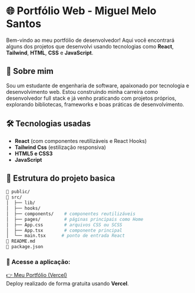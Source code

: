 # 🌐 Portfólio Web - Miguel Melo Santos

Bem-vindo ao meu portfólio de desenvolvedor! Aqui você encontrará alguns dos projetos que desenvolvi usando tecnologias como **React**, **Tailwind**, **HTML**, **CSS** e **JavaScript**.

## 📌 Sobre mim

Sou um estudante de engenharia de software, apaixonado por tecnologia e desenvolvimento web. Estou construindo minha carreira como desenvolvedor full stack e já venho praticando com projetos próprios, explorando bibliotecas, frameworks e boas práticas de desenvolvimento.

## 🛠️ Tecnologias usadas

- **React** (com componentes reutilizáveis e React Hooks)
- **Tailwind Css** (estilização responsiva)
- **HTML5 e CSS3**
- **JavaScript**

## 📁 Estrutura do projeto basica

```bash
📁 public/
📁 src/
│  ├── lib/
│  ├── hooks/
│  ├── components/    # componentes reutilizáveis
│  ├── pages/         # páginas principais como Home
│  ├── App.css        # arquivos CSS ou SCSS
│  ├── App.tsx        # componente principal
│  └── main.tsx      # ponto de entrada React
📄 README.md
📄 package.json
```

### 🔗 Acesse a aplicação:

[👉 Meu Portfólio (Vercel)](https://msxdev.vercel.app//)  
Deploy realizado de forma gratuita usando **Vercel**.
